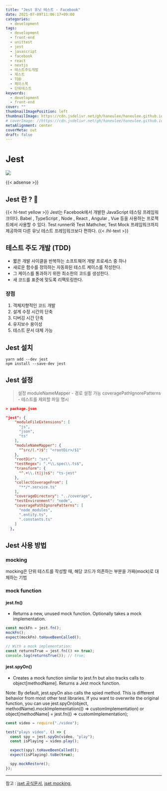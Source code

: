 ```yaml
---
title: "Jest 유닛 테스트 - Facebook"
date: 2021-07-09T11:06:17+09:00
categories:
  - development
tags:
  - development
  - front-end
  - unittest
  - jest
  - javascript
  - facebook
  - react
  - nextjs
  - 테스트주도개발
  - 제스트
  - TDD
  - 페이스북
  - 단위테스트
keywords:
  - development
  - front-end
cover: ""
thumbnailImagePosition: left
thumbnailImage: https://cdn.jsdelivr.net/gh/haneulee/haneulee.github.io/img/post/unittest/img-jest.png
# coverImage: //https://cdn.jsdelivr.net/gh/haneulee/haneulee.github.io/img/post/hugo/github-site.png
metaAlignment: center
coverMeta: out
draft: false
---
```


<!--toc-->

# Jest

![](https://cdn.jsdelivr.net/gh/haneulee/haneulee.github.io/img/post/unittest/img-jest.png)

{{< adsense >}}

## Jest 란 ? 🤔

{{< hl-text yellow >}}
Jest는 Facebook에서 개발한 JavaScript 테스팅 프레임워크이다.
Babel , TypeScript , Node , React , Angular , Vue 등을 사용하는 프로젝트에서 사용할 수 있다.
Test runner와 Test Mathcher, Test Mock 프레임워크까지 제공하여 다른 유닛 테스트 프레임워크보다 편하다.
{{< /hl-text >}}

## 테스트 주도 개발 (TDD)

- 짧은 개발 사이클을 반복하는 소프트웨어 개발 프로세스 중 하나
- 새로운 함수를 정의하는 자동화된 테스트 케이스를 작성한다.
- 그 케이스를 통과하기 위한 최소한의 코드를 생성한다.
- 새 코드를 표준에 맞도록 리팩토링한다.

### 장점

1. 객체지향적인 코드 개발
2. 설계 수정 시간의 단축
3. 디버깅 시간 단축
4. 유지보수 용이성
5. 테스트 문서 대체 가능

## Jest 설치

```
yarn add --dev jest
npm install --save-dev jest
```

## Jest 설정

> 설정
> moduleNameMapper - 경로 설정 가능
> coveragePathIgnorePatterns - 테스트를 제외할 파일 명시

```json
> package.json

"jest": {
    "moduleFileExtensions": [
      "js",
      "json",
      "ts"
    ],
    "moduleNameMapper": {
      "^src/(.*)$": "<rootDir>/$1"
    },
    "rootDir": "src",
    "testRegex": ".*\\.spec\\.ts$",
    "transform": {
      "^.+\\.(t|j)s$": "ts-jest"
    },
    "collectCoverageFrom": [
      "**/*.service.ts"
    ],
    "coverageDirectory": "../coverage",
    "testEnvironment": "node",
    "coveragePathIgnorePatterns": [
      "node_modules",
      ".entity.ts",
      ".constants.ts"
    ]
  },
```

## Jest 사용 방법

### mocking

mocking은 단위 테스트를 작성할 때, 해당 코드가 의존하는 부분을 가짜(mock)로 대체하는 기법

### mock function

#### jest.fn()

- Returns a new, unused mock function. Optionally takes a mock implementation.

```js
const mockFn = jest.fn();
mockFn();
expect(mockFn).toHaveBeenCalled();

// With a mock implementation:
const returnsTrue = jest.fn(() => true);
console.log(returnsTrue()); // true;
```

#### jest.spyOn()

- Creates a mock function similar to jest.fn but also tracks calls to object[methodName]. Returns a Jest mock function.

Note: By default, jest.spyOn also calls the spied method. This is different behavior from most other test libraries. If you want to overwrite the original function, you can use jest.spyOn(object, methodName).mockImplementation(() => customImplementation) or object[methodName] = jest.fn(() => customImplementation);

```js
const video = require("./video");

test("plays video", () => {
  const spy = jest.spyOn(video, "play");
  const isPlaying = video.play();

  expect(spy).toHaveBeenCalled();
  expect(isPlaying).toBe(true);

  spy.mockRestore();
});
```

---

참고 :
[jset 공식문서](https://jestjs.io/docs/api),
[jset mocking](https://www.daleseo.com/jest-fn-spy-on/),
